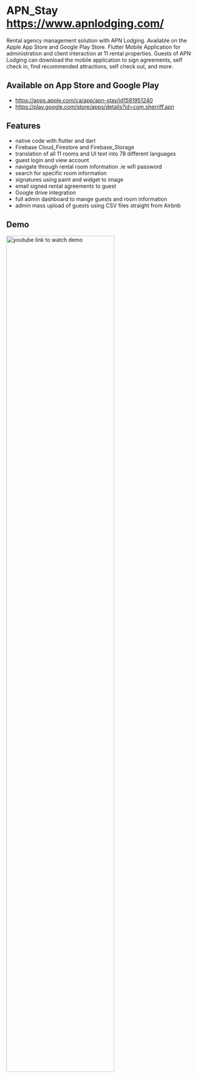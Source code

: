 # APN_Stay https://www.apnlodging.com/
Rental agency management solution with APN Lodging. Available on the Apple App Store and Google Play Store. Flutter Mobile Application for administration and client interaction at 11 rental properties. Guests of APN Lodging can download the mobile application to sign agreements, self check in, find recommended attractions, self check out, and more.
## Available on App Store and Google Play
* https://apps.apple.com/ca/app/apn-stay/id1591951240
* https://play.google.com/store/apps/details?id=com.sherriff.apn
## Features
* native code with flutter and dart
* Firebase Cloud_Firestore and Firebase_Storage 
* translation of all 11 rooms and UI text into 78 different languages
* guest login and view account
* navigate through rental room information .ie wifi password
* search for specific room information
* signatures using paint and widget to image
* email signed rental agreements to guest
* Google drive integration
* full admin dashboard to mange guests and room information
* admin mass upload of guests using CSV files straight from Airbnb
## Demo 
[<img alt="youtube link to watch demo" width="75%" src="pizzaStoreThumbnail.png" />](https://www.youtube.com/watch?v=cvNTddy40i0)
